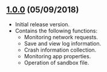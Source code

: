 ## [1.0.0](https://github.com/HDB-Li/LLDebugTool/releases/tag/1.0.0) (05/09/2018)

* Initial release version.
* Contains the following functions:
  
  * Monitoring network requests.
  * Save and view log information.
  * Crash information collection.
  * Monitoring app properties.
  * Operation of sandbox file.
  

